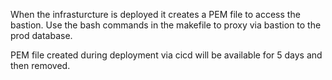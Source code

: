 When the infrasturcture is deployed it creates a PEM file to access the bastion. Use the bash commands in the makefile to proxy via bastion to the prod database.

PEM file created during deployment via cicd will be available for 5 days and then removed.
